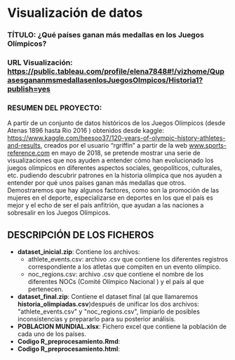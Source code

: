 # Visualización de datos

### TÍTULO: ¿Qué países ganan más medallas en los Juegos Olímpicos?

### URL Visualización: https://public.tableau.com/profile/elena7848#!/vizhome/QupasesgananmsmedallasenlosJuegosOlmpicos/Historia1?publish=yes

### RESUMEN DEL PROYECTO:

A partir de un conjunto de datos históricos de los Juegos Olímpicos (desde Atenas 1896 hasta Rio 2016 ) obtenidos desde kaggle: https://www.kaggle.com/heesoo37/120-years-of-olympic-history-athletes-and-results, creados por el usuario “rgriffin”  a partir de la web www.sports-reference.com en mayo de 2018, se pretende mostrar una serie de visualizaciones que nos ayuden a entender cómo han evolucionado los juegos olímpicos en diferentes aspectos sociales, geopolíticos, culturales, etc. pudiendo descubrir patrones en la historia olímpica que nos ayuden a entender por qué unos países ganan más medallas que otros. Demostraremos que hay algunos factores, como son la promoción de las mujeres en el deporte, especializarse en deportes en los que el país es mejor y el echo de ser el país anfitrión, que ayudan a las naciones a sobresalir en los Juegos Olímpicos.

## DESCRIPCIÓN DE LOS FICHEROS
* **dataset_inicial.zip**: Contiene los archivos:
    - athlete_events.csv: archivo .csv que contiene los diferentes registros correspondiente a los atletas que compiten en un evento olímpico.
    - noc_regions.csv: archivo .csv que contiene el nombre de los diferentes NOCs (Comité Olímpico Nacional ) y el país al que pertenecen.
* **dataset_final.zip**: Contiene el dataset final (al que llamaremos **historia_olimpiadas.csv**)después de unificar los dos archivos: "athlete_events.csv" y "noc_regions.csv", limpiarlo de posibles inconsistencias y prepararlo para su posterior análisis.
* **POBLACION MUNDIAL.xlsx**: Fichero excel que contiene la población de cada uno de los países.
* **Codigo R_preprocesamiento.Rmd**: 
* **Codigo R_preprocesamiento.html**:

